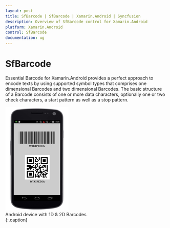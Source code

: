 ```yaml
---
layout: post
title: SfBarcode | SfBarcode | Xamarin.Android | Syncfusion
description: Overview of SfBarcode control for Xamarin.Android
platform: Xamarin.Android
control: SfBarcode
documentation: ug
---
```


# SfBarcode

Essential Barcode for Xamarin.Android provides a perfect approach to encode texts by using supported symbol types that comprises one dimensional Barcodes and two dimensional Barcodes. The basic structure of a Barcode consists of one or more data characters, optionally one or two check characters, a start pattern as well as a stop pattern.


![Overview of Barcode for Xamarin.Android](Overview_images/Overview_img1.png)                                                                                                                    
Android device with 1D & 2D Barcodes                                                           
{:.caption}
